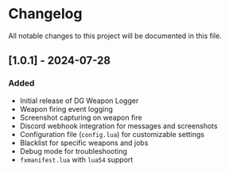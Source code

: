 # Changelog

All notable changes to this project will be documented in this file.

## [1.0.1] - 2024-07-28

### Added

- Initial release of DG Weapon Logger
- Weapon firing event logging
- Screenshot capturing on weapon fire
- Discord webhook integration for messages and screenshots
- Configuration file (`config.lua`) for customizable settings
- Blacklist for specific weapons and jobs
- Debug mode for troubleshooting
- `fxmanifest.lua` with `lua54` support
